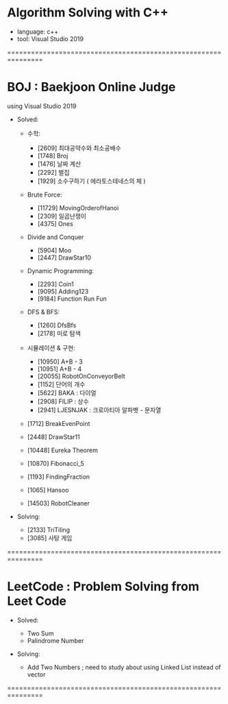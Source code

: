 # Algorithm Solving with C++

- language: c++
- tool: Visual Studio 2019

===============================================================

# BOJ : Baekjoon Online Judge

using Visual Studio 2019

- Solved:

  - 수학:

    - [2609] 최대공약수와 최소공배수
    - [1748] Broj
    - [1476] 날짜 계산
    - [2292] 벌집
    - [1929] 소수구하기 ( 에라토스테네스의 체 )

  - Brute Force:

    - [11729] MovingOrderofHanoi
    - [2309] 일곱난쟁이
    - [4375] Ones

  - Divide and Conquer

    - [5904] Moo
    - [2447] DrawStar10

  - Dynamic Programming:

    - [2293] Coin1
    - [9095] Adding123
    - [9184] Function Run Fun

  - DFS & BFS:

    - [1260] DfsBfs
    - [2178] 미로 탐색

  - 시뮬레이션 & 구현:

    - [10950] A+B - 3
    - [10951] A+B - 4
    - [20055] RobotOnConveyorBelt
    - [1152] 단어의 개수
    - [5622] BAKA : 다이얼
    - [2908] FILIP : 상수
    - [2941] LJESNJAK : 크로아티아 알파벳 - 문자열

  - [1712] BreakEvenPoint

  - [2448] DrawStar11
  - [10448] Eureka Theorem
  - [10870] Fibonacci_5
  - [1193] FindingFraction
  - [1065] Hansoo

  - [14503] RobotCleaner

- Solving:
  - [2133] TriTiling
  - [3085] 사탕 게임

===============================================================

# LeetCode : Problem Solving from Leet Code

- Solved:

  - Two Sum
  - Palindrome Number

- Solving:
  - Add Two Numbers ; need to study about using Linked List instead of vector

===============================================================
